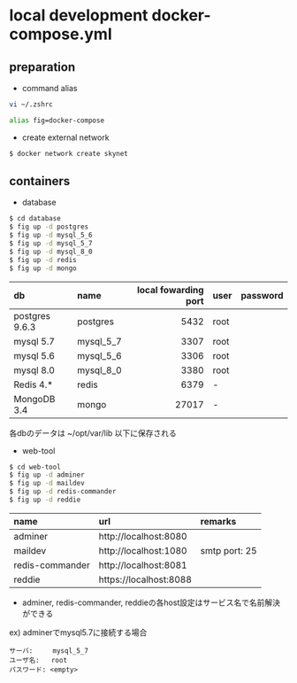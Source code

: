 # local development docker-compose.yml

## preparation

* command alias

```bash
vi ~/.zshrc

alias fig=docker-compose
```

* create external network

```bash
$ docker network create skynet
```

## containers

* database

```bash
$ cd database
$ fig up -d postgres
$ fig up -d mysql_5_6
$ fig up -d mysql_5_7
$ fig up -d mysql_8_0
$ fig up -d redis
$ fig up -d mongo
```

| db             | name      | local fowarding port | user | password |
|:---------------|:----------|---------------------:|:-----|:---------|
| postgres 9.6.3 | postgres  | 5432                 | root |          |
| mysql 5.7      | mysql_5_7 | 3307                 | root |          |
| mysql 5.6      | mysql_5_6 | 3306                 | root |          |
| mysql 8.0      | mysql_8_0 | 3380                 | root |          |
| Redis 4.*      | redis     | 6379                 | -    |          |
| MongoDB 3.4    | mongo     | 27017                | -    |          |

各dbのデータは ~/opt/var/lib 以下に保存される

* web-tool

```bash
$ cd web-tool
$ fig up -d adminer
$ fig up -d maildev
$ fig up -d redis-commander
$ fig up -d reddie
```

| name            | url                    | remarks       |
|:----------------|:-----------------------|:--------------|
| adminer         | http://localhost:8080  |               |
| maildev         | http://localhost:1080  | smtp port: 25 |
| redis-commander | http://localhost:8081  |               |
| reddie          | https://localhost:8088 |               |

* adminer, redis-commander, reddieの各host設定はサービス名で名前解決ができる

ex) adminerでmysql5.7に接続する場合

```
サーバ:     mysql_5_7
ユーザ名:   root
パスワード: <empty>
```
